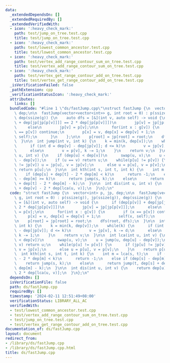 ```yaml
---
data:
  _extendedDependsOn: []
  _extendedRequiredBy: []
  _extendedVerifiedWith:
  - icon: ':heavy_check_mark:'
    path: test/jump_on_tree.test.cpp
    title: test/jump_on_tree.test.cpp
  - icon: ':heavy_check_mark:'
    path: test/lowest_common_ancestor.test.cpp
    title: test/lowest_common_ancestor.test.cpp
  - icon: ':heavy_check_mark:'
    path: test/vertex_add_range_contour_sum_on_tree.test.cpp
    title: test/vertex_add_range_contour_sum_on_tree.test.cpp
  - icon: ':heavy_check_mark:'
    path: test/vertex_get_range_contour_add_on_tree.test.cpp
    title: test/vertex_get_range_contour_add_on_tree.test.cpp
  _isVerificationFailed: false
  _pathExtension: cpp
  _verificationStatusIcon: ':heavy_check_mark:'
  attributes:
    links: []
  bundledCode: "#line 1 \"ds/fastJump.cpp\"\nstruct fastJump {\n  vector<int> p, jp,\
    \ dep;\n\n  fastJump(vector<vector<int>> g, int root = 0) : p(ssize(g)), jp(ssize(g)),\
    \ dep(ssize(g)) {\n    auto dfs = [&](int v, auto self) -> void {\n      if (dep[p[v]]\
    \ + dep[jp[jp[p[v]]]] == 2 * dep[jp[p[v]]])\n        jp[v] = jp[jp[p[v]]];\n \
    \     else\n        jp[v] = p[v];\n\n      for(int x : g[v]) {\n        if (x\
    \ == p[v]) continue;\n        p[x] = v, dep[x] = dep[v] + 1;\n        self(x,\
    \ self);\n      }\n    };\n\n    p[root] = jp[root] = root;\n    dfs(root, dfs);\n\
    \  }\n\n  int jump(int v, int k) {\n    k = min(k, dep[v]);\n    while(k) {\n\
    \      if (int d = dep[v] - dep[jp[v]]; d <= k)\n        v = jp[v], k -= d;\n\
    \      else\n        v = p[v], k -= 1;\n    }\n    return v;\n  }\n\n  int lca(int\
    \ u, int v) {\n    if (dep[u] < dep[v])\n      swap(u, v);\n    u = jump(u, dep[u]\
    \ - dep[v]);\n    if (u == v) return u;\n    while(p[u] != p[v]) {\n      if (jp[u]\
    \ != jp[v]) u = jp[u], v = jp[v];\n      else u = p[u], v = p[v];\n    }\n   \
    \ return p[u];\n  }\n\n  int kth(int s, int t, int k) {\n    int m = lca(s, t);\n\
    \    if (dep[s] + dep[t] - 2 * dep[m] < k)\n      return -1;\n    else if (dep[s]\
    \ - dep[m] >= k)\n      return jump(s, k);\n    else\n      return jump(t, dep[s]\
    \ + dep[t] - 2 * dep[m] - k);\n  }\n\n  int dis(int u, int v) {\n    return dep[u]\
    \ + dep[v] - 2 * dep[lca(u, v)];\n  }\n};\n"
  code: "struct fastJump {\n  vector<int> p, jp, dep;\n\n  fastJump(vector<vector<int>>\
    \ g, int root = 0) : p(ssize(g)), jp(ssize(g)), dep(ssize(g)) {\n    auto dfs\
    \ = [&](int v, auto self) -> void {\n      if (dep[p[v]] + dep[jp[jp[p[v]]]] ==\
    \ 2 * dep[jp[p[v]]])\n        jp[v] = jp[jp[p[v]]];\n      else\n        jp[v]\
    \ = p[v];\n\n      for(int x : g[v]) {\n        if (x == p[v]) continue;\n   \
    \     p[x] = v, dep[x] = dep[v] + 1;\n        self(x, self);\n      }\n    };\n\
    \n    p[root] = jp[root] = root;\n    dfs(root, dfs);\n  }\n\n  int jump(int v,\
    \ int k) {\n    k = min(k, dep[v]);\n    while(k) {\n      if (int d = dep[v]\
    \ - dep[jp[v]]; d <= k)\n        v = jp[v], k -= d;\n      else\n        v = p[v],\
    \ k -= 1;\n    }\n    return v;\n  }\n\n  int lca(int u, int v) {\n    if (dep[u]\
    \ < dep[v])\n      swap(u, v);\n    u = jump(u, dep[u] - dep[v]);\n    if (u ==\
    \ v) return u;\n    while(p[u] != p[v]) {\n      if (jp[u] != jp[v]) u = jp[u],\
    \ v = jp[v];\n      else u = p[u], v = p[v];\n    }\n    return p[u];\n  }\n\n\
    \  int kth(int s, int t, int k) {\n    int m = lca(s, t);\n    if (dep[s] + dep[t]\
    \ - 2 * dep[m] < k)\n      return -1;\n    else if (dep[s] - dep[m] >= k)\n  \
    \    return jump(s, k);\n    else\n      return jump(t, dep[s] + dep[t] - 2 *\
    \ dep[m] - k);\n  }\n\n  int dis(int u, int v) {\n    return dep[u] + dep[v] -\
    \ 2 * dep[lca(u, v)];\n  }\n};\n"
  dependsOn: []
  isVerificationFile: false
  path: ds/fastJump.cpp
  requiredBy: []
  timestamp: '2024-02-11 12:51:49+08:00'
  verificationStatus: LIBRARY_ALL_AC
  verifiedWith:
  - test/lowest_common_ancestor.test.cpp
  - test/vertex_add_range_contour_sum_on_tree.test.cpp
  - test/jump_on_tree.test.cpp
  - test/vertex_get_range_contour_add_on_tree.test.cpp
documentation_of: ds/fastJump.cpp
layout: document
redirect_from:
- /library/ds/fastJump.cpp
- /library/ds/fastJump.cpp.html
title: ds/fastJump.cpp
---
```

